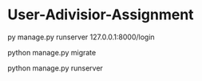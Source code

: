 # User-Adivisior-Assignment
py manage.py runserver 127.0.0.1:8000/login

python manage.py migrate

python manage.py runserver

